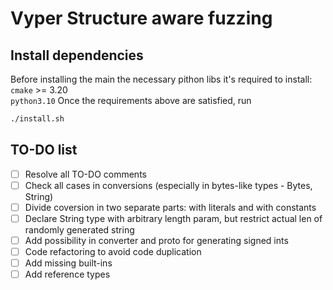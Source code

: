 # Vyper Structure aware fuzzing

## Install dependencies
Before installing the main the necessary pithon libs it's required to install:  
`cmake` >= 3.20  
`python3.10`
Once the requirements above are satisfied, run
```bash
./install.sh
```

## TO-DO list

- [ ] Resolve all TO-DO comments
- [ ] Check all cases in conversions (especially in bytes-like types - Bytes, String)
- [ ] Divide coversion in two separate parts: with literals and with constants
- [ ] Declare String type with arbitrary length param, but restrict actual len of randomly generated string
- [ ] Add possibility in converter and proto for generating signed ints
- [ ] Code refactoring to avoid code duplication
- [ ] Add missing built-ins
- [ ] Add reference types 